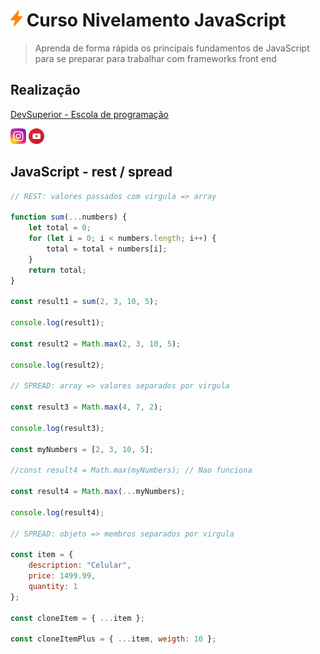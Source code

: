 # ![DevSuperior logo](https://raw.githubusercontent.com/devsuperior/bds-assets/main/ds/devsuperior-logo-small.png) Curso Nivelamento JavaScript
>  Aprenda de forma rápida os principais fundamentos de JavaScript para se preparar para trabalhar com frameworks front end

## Realização
[DevSuperior - Escola de programação](https://devsuperior.com.br)

[![DevSuperior no Instagram](https://raw.githubusercontent.com/devsuperior/bds-assets/main/ds/ig-icon.png)](https://instagram.com/devsuperior.ig)
[![DevSuperior no Youtube](https://raw.githubusercontent.com/devsuperior/bds-assets/main/ds/yt-icon.png)](https://youtube.com/devsuperior)

## JavaScript - rest / spread

```javascript
// REST: valores passados com virgula => array

function sum(...numbers) {
    let total = 0;
    for (let i = 0; i < numbers.length; i++) {
        total = total + numbers[i];
    }
    return total;
}

const result1 = sum(2, 3, 10, 5);

console.log(result1);

const result2 = Math.max(2, 3, 10, 5);

console.log(result2);

// SPREAD: array => valores separados por virgula

const result3 = Math.max(4, 7, 2);

console.log(result3);

const myNumbers = [2, 3, 10, 5];

//const result4 = Math.max(myNumbers); // Nao funciona

const result4 = Math.max(...myNumbers);

console.log(result4);

// SPREAD: objeto => membros separados por virgula

const item = {
    description: "Celular",
    price: 1499.99,
    quantity: 1
};

const cloneItem = { ...item };

const cloneItemPlus = { ...item, weigth: 10 };
```
